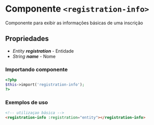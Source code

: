 # Componente `<registration-info>`
Componente para exibir as informações básicas de uma inscrição
  
## Propriedades
- *Entity **registration*** - Entidade
- *String **name*** - Nome

### Importando componente
```PHP
<?php 
$this->import('registration-info');
?>
```
### Exemplos de uso
```HTML
<!-- utilizaçao básica -->
<registration-info :registration="entity"></registration-info>

```